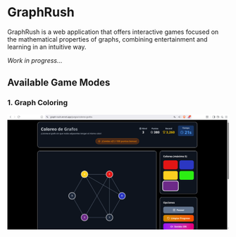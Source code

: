# GraphRush

GraphRush is a web application that offers interactive games focused on the mathematical properties of graphs, combining entertainment and learning in an intuitive way.

*Work in progress…*

## Available Game Modes

### 1. Graph Coloring

![Graph Coloring](./docs/screenshots/JuegoColorearGrafos1.png)
